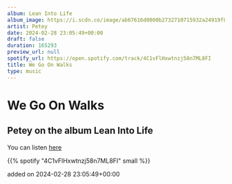 ```yaml
---
album: Lean Into Life
album_image: https://i.scdn.co/image/ab67616d0000b2732710715932a24919f85a4831
artist: Petey
date: 2024-02-28 23:05:49+00:00
draft: false
duration: 165293
preview_url: null
spotify_url: https://open.spotify.com/track/4C1vFlHxwtnzj58n7ML8FI
title: We Go On Walks
type: music
---
```



# We Go On Walks

## Petey on the album Lean Into Life

You can listen [here](https://open.spotify.com/track/4C1vFlHxwtnzj58n7ML8FI)

{{% spotify "4C1vFlHxwtnzj58n7ML8FI" small %}}

added on 2024-02-28 23:05:49+00:00